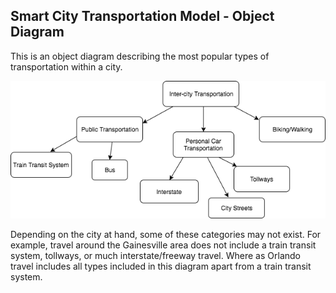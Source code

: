 ## Smart City Transportation Model - Object Diagram

This is an object diagram describing the most popular types of transportation within a city.

![Example Object Diagram](../images/Object.png)

Depending on the city at hand, some of these categories may not exist. For example, travel around the Gainesville area does not include a train transit system, tollways, or much interstate/freeway travel. Where as Orlando travel includes all types included in this diagram apart from a train transit system.